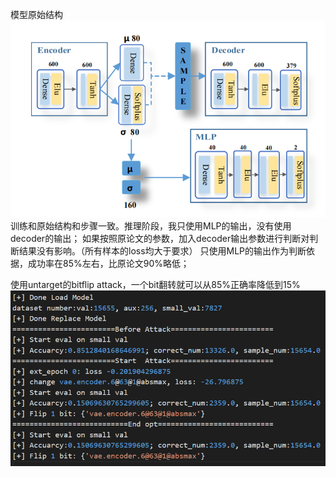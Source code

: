 模型原始结构
![alt text](architecture.png)
训练和原始结构和步骤一致。推理阶段，我只使用MLP的输出，没有使用decoder的输出；
如果按照原论文的参数，加入decoder输出参数进行判断对判断结果没有影响。（所有样本的loss均大于要求）
只使用MLP的输出作为判断依据，成功率在85%左右，比原论文90%略低；

使用untarget的bitflip attack，一个bit翻转就可以从85%正确率降低到15%
![alt text](attack_log.png)



